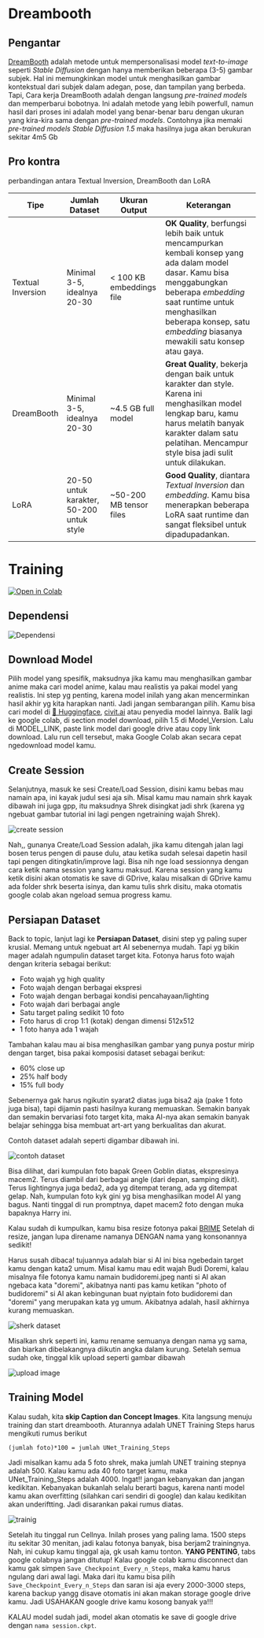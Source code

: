 # Dreambooth

## Pengantar
[DreamBooth](https://arxiv.org/abs/2208.12242) adalah metode untuk mempersonalisasi model *text-to-image* seperti *Stable Diffusion* dengan hanya memberikan beberapa (3-5) gambar subjek. Hal ini memungkinkan model untuk menghasilkan gambar kontekstual dari subjek dalam adegan, pose, dan tampilan yang berbeda.
Tapi, Cara kerja DreamBooth adalah dengan langsung *pre-trained models* dan memperbarui bobotnya. Ini adalah metode yang lebih powerfull, namun hasil dari proses ini adalah model yang benar-benar baru dengan ukuran yang kira-kira sama dengan *pre-trained models*. Contohnya jika memaki *pre-trained models* *Stable Diffusion 1.5* maka hasilnya juga akan berukuran sekitar 4m5 Gb

## Pro kontra
perbandingan antara Textual Inversion, DreamBooth dan LoRA

Tipe | Jumlah Dataset | Ukuran Output | Keterangan
-- | -- | -- | --
Textual Inversion | Minimal 3-5, idealnya 20-30 | < 100 KB embeddings file | **OK Quality**, berfungsi lebih baik untuk mencampurkan kembali konsep yang ada dalam model dasar. Kamu bisa menggabungkan beberapa *embedding* saat runtime untuk menghasilkan beberapa konsep, satu *embedding* biasanya mewakili satu konsep atau gaya.
DreamBooth | Minimal 3-5, idealnya 20-30 | ~4.5 GB full model | **Great Quality**, bekerja dengan baik untuk karakter dan style. Karena ini menghasilkan model lengkap baru, kamu harus melatih banyak karakter dalam satu pelatihan. Mencampur style bisa jadi sulit untuk dilakukan.
LoRA | 20-50 untuk karakter, 50-200 untuk style | ~50-200 MB tensor files | **Good Quality**, diantara *Textual Inversion* dan *embedding*. Kamu bisa menerapkan beberapa LoRA saat runtime dan sangat fleksibel untuk dipadupadankan.

# Training
[![Open in Colab](https://colab.research.google.com/assets/colab-badge.svg)](https://colab.research.google.com/github/laserine32/poor-wfsn/blob/main/OneClickFaceSwapper.ipynb)

## Dependensi
![Dependensi](https://user-images.githubusercontent.com/98224593/208588687-01773814-9ac5-4371-93e8-509f38f975be.jpg)

## Download Model
Pilih model yang spesifik, maksudnya jika kamu mau menghasilkan gambar anime maka cari model anime, kalau mau realistis ya pakai model yang realistis.
Ini step yg penting, karena model inilah yang akan mencerminkan hasil akhir yg kita harapkan nanti. Jadi jangan sembarangan pilih.
Kamu bisa cari model di [🤗 Huggingface](https://huggingface.co/), [civit.ai](https://civitai.com/) atau penyedia model lainnya. 
Balik lagi ke google colab, di section model download, pilih 1.5 di Model_Version. Lalu di MODEL_LINK, paste link model dari google drive atau copy link download. Lalu run cell tersebut, maka Google Colab akan secara cepat ngedownload model kamu.


## Create Session
Selanjutnya, masuk ke sesi Create/Load Session, disini kamu bebas mau namain apa, ini kayak judul sesi aja sih. Misal kamu mau namain shrk kayak dibawah ini juga gpp, itu maksudnya Shrek disingkat jadi shrk (karena yg ngebuat gambar tutorial ini lagi pengen ngetraining wajah Shrek).

![create session](https://user-images.githubusercontent.com/98224593/208593518-538167d1-6072-4acd-9b98-cc697a83d59a.jpg)

Nah,, gunanya Create/Load Session adalah, jika kamu ditengah jalan lagi bosen terus pengen di pause dulu, atau ketika sudah selesai dapetin hasil tapi pengen ditingkatin/improve lagi. Bisa nih nge load sessionnya dengan cara ketik nama session yang kamu maksud. Karena session yang kamu ketik disini akan otomatis ke save di GDrive, kalau misalkan di GDrive kamu ada folder shrk beserta isinya, dan kamu tulis shrk disitu, maka otomatis google colab akan ngeload semua progress kamu.

## Persiapan Dataset
Back to topic, lanjut lagi ke **Persiapan Dataset**, disini step yg paling super krusial. Memang untuk ngebuat art AI sebenernya mudah. Tapi yg bikin mager adalah ngumpulin dataset target kita. Fotonya harus foto wajah dengan kriteria sebagai berikut:

- Foto wajah yg high quality
- Foto wajah dengan berbagai ekspresi
- Foto wajah dengan berbagai kondisi pencahayaan/lighting
- Foto wajah dari berbagai angle
- Satu target paling sedikit 10 foto
- Foto harus di crop 1:1 (kotak) dengan dimensi 512x512
- 1 foto hanya ada 1 wajah

Tambahan kalau mau ai bisa menghasilkan gambar yang punya postur mirip dengan target, bisa pakai komposisi dataset sebagai berikut:

- 60% close up 
- 25% half body
- 15% full body

Sebenernya gak harus ngikutin syarat2 diatas juga bisa2 aja (pake 1 foto juga bisa), tapi dijamin pasti hasilnya kurang memuaskan. Semakin banyak dan semakin bervariasi foto target kita, maka AI-nya akan semakin banyak belajar sehingga bisa membuat art-art yang berkualitas dan akurat.

Contoh dataset adalah seperti digambar dibawah ini.

![contoh dataset](https://i.imgur.com/d2lD3rz.jpeg)

Bisa dilihat, dari kumpulan foto bapak Green Goblin diatas, ekspresinya macem2. Terus diambil dari berbagai angle (dari depan, samping dikit). Terus lightingnya juga beda2, ada yg ditempat terang, ada yg ditempat gelap. Nah, kumpulan foto kyk gini yg bisa menghasilkan model AI yang bagus. Nanti tinggal di run promptnya, dapet macem2 foto dengan muka bapaknya Harry ini.

Kalau sudah di kumpulkan, kamu bisa resize fotonya pakai [BRIME](https://www.birme.net/) Setelah di resize, jangan lupa direname namanya DENGAN nama yang konsonannya sedikit!

Harus susah dibaca! tujuannya adalah biar si AI ini bisa ngebedain target kamu dengan kata2 umum. Misal kamu mau edit wajah Budi Doremi, kalau misalnya file fotonya kamu namain budidoremi.jpeg nanti si AI akan ngebaca kata "doremi", akibatnya nanti pas kamu ketikan "photo of budidoremi" si AI akan kebingunan buat nyiptain foto budidoremi dan "doremi" yang merupakan kata yg umum. Akibatnya adalah, hasil akhirnya kurang memuaskan.

![sherk dataset](https://user-images.githubusercontent.com/98224593/208595856-2e806936-92e8-4781-ad4b-52aac1fe2ec8.jpg)

Misalkan shrk seperti ini, kamu rename semuanya dengan nama yg sama, dan biarkan dibelakangnya diikutin angka dalam kurung. Setelah semua sudah oke, tinggal klik upload seperti gambar dibawah

![upload image](https://user-images.githubusercontent.com/98224593/208600246-d41a0247-8ee8-40ba-bbbb-11ec2eada612.jpg)

## Training Model
Kalau sudah, kita **skip Caption dan Concept Images**. Kita langsung menuju training dan start dreambooth. Aturannya adalah UNET Training Steps harus mengikuti rumus berikut

```
(jumlah foto)*100 = jumlah UNet_Training_Steps
```

Jadi misalkan kamu ada 5 foto shrek, maka jumlah UNET training stepnya adalah 500. Kalau kamu ada 40 foto target kamu, maka UNet_Training_Steps adalah 4000. Ingat!! jangan kebanyakan dan jangan kedikitan. Kebanyakan bukanlah selalu berarti bagus, karena nanti model kamu akan overfitting (silahkan cari sendiri di google) dan kalau kedikitan akan underiftting. Jadi disarankan pakai rumus diatas.

![trainig](https://user-images.githubusercontent.com/98224593/208623229-bd67891c-b830-4eff-8eab-6b42f0223083.jpg)

Setelah itu tinggal run Cellnya. Inilah proses yang paling lama. 1500 steps itu sekitar 30 menitan, jadi kalau fotonya banyak, bisa berjam2 trainingnya. Nah, ini cukup kamu tinggal aja, gk usah kamu tonton. **YANG PENTING**, tabs google colabnya jangan ditutup! Kalau google colab kamu disconnect dan kamu gak simpen `Save_Checkpoint_Every_n_Steps`, maka kamu harus ngulang dari awal lagi. Maka dari itu kamu bisa pilih `Save_Checkpoint_Every_n_Steps` dan saran isi aja every 2000-3000 steps, karena backup yangg disave otomatis ini akan makan storage google drive kamu. Jadi USAHAKAN google drive kamu kosong banyak ya!!!

KALAU model sudah jadi, model akan otomatis ke save di google drive dengan `nama session.ckpt`.
